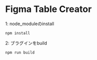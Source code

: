 # Figma Table Creator

1: node_moduleのinstall

```
npm install
```

2: ブラグインをbuild

```
npm run build
```

